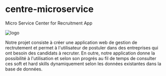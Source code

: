 # centre-microservice
Micro Service Center for Recruitment App

![logo](https://user-images.githubusercontent.com/92694381/139271218-10f427f1-4706-46fb-82e3-140fe5b87d1d.png)


Notre projet consiste à créer une application web de gestion de rectrutement et permet à l'utilisateur de postuler dans des entreprises qui ont besoin des candidats à recruter. En outre, notre application donne la possibilité à l'utilisation et selon son progrés au fil de temps de consulter ces soft et hard skills dynamiquement selon les données existantes dans la base de données.
